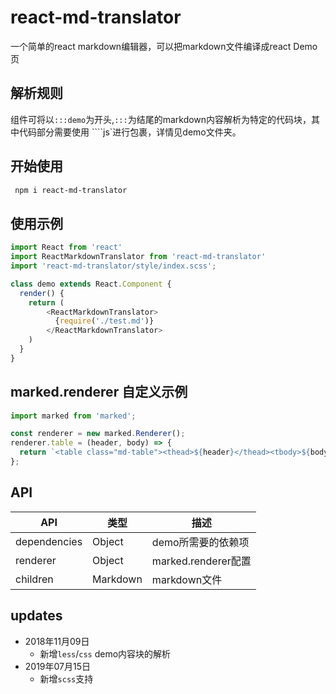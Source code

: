 # react-md-translator

一个简单的react markdown编辑器，可以把markdown文件编译成react Demo 页

## 解析规则

组件可将以` :::demo `为开头,`:::`为结尾的markdown内容解析为特定的代码块，其中代码部分需要使用 ````js`进行包裹，详情见demo文件夹。

## 开始使用

```bash
 npm i react-md-translator
```

## 使用示例

```js
import React from 'react'
import ReactMarkdownTranslator from 'react-md-translator'
import 'react-md-translator/style/index.scss';

class demo extends React.Component {
  render() {
    return (
        <ReactMarkdownTranslator>
          {require('./test.md')}
        </ReactMarkdownTranslator>
    )
  }
}

```

## marked.renderer 自定义示例

```js
import marked from 'marked';

const renderer = new marked.Renderer();
renderer.table = (header, body) => {
  return `<table class="md-table"><thead>${header}</thead><tbody>${body}</tbody></table>`;
};
```

## API

| API          | 类型     | 描述          |
| ------------ | ------ | ----------- |
| dependencies | Object | demo所需要的依赖项 |
| renderer     | Object | marked.renderer配置 |
| children     | Markdown | markdown文件 |


## updates

- 2018年11月09日
    - 新增`less`/`css` demo内容块的解析
- 2019年07月15日
    - 新增`scss`支持 